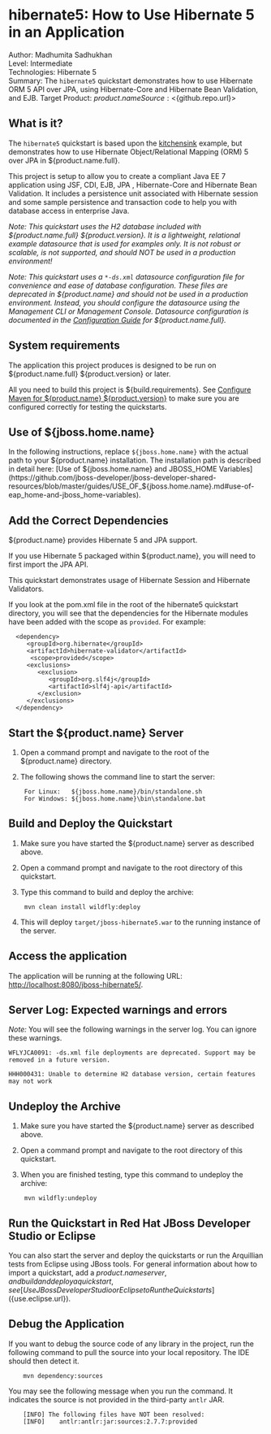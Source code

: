 hibernate5: How to Use Hibernate 5 in an Application
====================================================
Author: Madhumita Sadhukhan  
Level: Intermediate  
Technologies: Hibernate 5  
Summary: The `hibernate5` quickstart demonstrates how to use Hibernate ORM 5 API over JPA, using Hibernate-Core and Hibernate Bean Validation, and EJB.
Target Product: ${product.name}  
Source: <${github.repo.url}>  

What is it?
-----------

The `hibernate5` quickstart is based upon the [kitchensink](../kitchensink/README.md) example, but demonstrates how to use Hibernate Object/Relational Mapping (ORM) 5 over JPA in ${product.name.full}.

This project is setup to allow you to create a compliant Java EE 7 application using JSF, CDI, EJB, JPA , Hibernate-Core and Hibernate Bean Validation.  It includes a persistence unit associated with Hibernate session and some sample persistence and transaction code to help you with database access in enterprise Java. 

_Note: This quickstart uses the H2 database included with ${product.name.full} ${product.version}. It is a lightweight, relational example datasource that is used for examples only. It is not robust or scalable, is not supported, and should NOT be used in a production environment!_

_Note: This quickstart uses a `*-ds.xml` datasource configuration file for convenience and ease of database configuration. These files are deprecated in ${product.name} and should not be used in a production environment. Instead, you should configure the datasource using the Management CLI or Management Console. Datasource configuration is documented in the [Configuration Guide](https://access.redhat.com/documentation/en/red-hat-jboss-enterprise-application-platform/) for ${product.name.full}._

System requirements
-------------------

The application this project produces is designed to be run on ${product.name.full} ${product.version} or later. 

All you need to build this project is ${build.requirements}. See [Configure Maven for ${product.name} ${product.version}](https://github.com/jboss-developer/jboss-developer-shared-resources/blob/master/guides/CONFIGURE_MAVEN_JBOSS_EAP7.md#configure-maven-to-build-and-deploy-the-quickstarts) to make sure you are configured correctly for testing the quickstarts.


Use of ${jboss.home.name}
---------------

In the following instructions, replace `${jboss.home.name}` with the actual path to your ${product.name} installation. The installation path is described in detail here: [Use of ${jboss.home.name} and JBOSS_HOME Variables](https://github.com/jboss-developer/jboss-developer-shared-resources/blob/master/guides/USE_OF_${jboss.home.name}.md#use-of-eap_home-and-jboss_home-variables).


Add the Correct Dependencies
---------------------------

${product.name} provides Hibernate 5 and JPA support. 

If you use Hibernate 5 packaged within ${product.name}, you will need to first import the JPA API.

This quickstart demonstrates usage of Hibernate Session and Hibernate Validators.

If you look at the pom.xml file in the root of the hibernate5 quickstart directory, you will see that the dependencies for the Hibernate modules have been added with the scope as `provided`.
For example:

      <dependency>
         <groupId>org.hibernate</groupId>
         <artifactId>hibernate-validator</artifactId>
          <scope>provided</scope>
         <exclusions>
            <exclusion>
               <groupId>org.slf4j</groupId>
               <artifactId>slf4j-api</artifactId>
            </exclusion>
         </exclusions>
      </dependency>


Start the ${product.name} Server
-------------------------

1. Open a command prompt and navigate to the root of the ${product.name} directory.
2. The following shows the command line to start the server:

        For Linux:   ${jboss.home.name}/bin/standalone.sh
        For Windows: ${jboss.home.name}\bin\standalone.bat

 
Build and Deploy the Quickstart
-------------------------

1. Make sure you have started the ${product.name} server as described above.
2. Open a command prompt and navigate to the root directory of this quickstart.
3. Type this command to build and deploy the archive:

        mvn clean install wildfly:deploy

4. This will deploy `target/jboss-hibernate5.war` to the running instance of the server.


Access the application 
---------------------

The application will be running at the following URL: <http://localhost:8080/jboss-hibernate5/>.


Server Log: Expected warnings and errors
-----------------------------------

_Note:_ You will see the following warnings in the server log. You can ignore these warnings.

    WFLYJCA0091: -ds.xml file deployments are deprecated. Support may be removed in a future version.

    HHH000431: Unable to determine H2 database version, certain features may not work


Undeploy the Archive
--------------------

1. Make sure you have started the ${product.name} server as described above.
2. Open a command prompt and navigate to the root directory of this quickstart.
3. When you are finished testing, type this command to undeploy the archive:

        mvn wildfly:undeploy


Run the Quickstart in Red Hat JBoss Developer Studio or Eclipse
-------------------------------------
You can also start the server and deploy the quickstarts or run the Arquillian tests from Eclipse using JBoss tools. For general information about how to import a quickstart, add a ${product.name} server, and build and deploy a quickstart, see [Use JBoss Developer Studio or Eclipse to Run the Quickstarts](${use.eclipse.url}). 


Debug the Application
------------------------------------

If you want to debug the source code of any library in the project, run the following command to pull the source into your local repository. The IDE should then detect it.

        mvn dependency:sources

You may see the following message when you run the command. It indicates the source is not provided in the third-party `antlr` JAR.

        [INFO] The following files have NOT been resolved:
        [INFO]    antlr:antlr:jar:sources:2.7.7:provided


